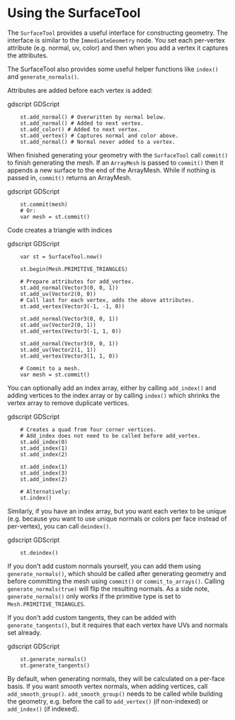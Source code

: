 
# Using the SurfaceTool

The `SurfaceTool` provides a useful interface for constructing geometry.
The interface is similar to the `ImmediateGeometry` node. You
set each per-vertex attribute (e.g. normal, uv, color) and then when you add a vertex it
captures the attributes.

The SurfaceTool also provides some useful helper functions like `index()` and `generate_normals()`.

Attributes are added before each vertex is added:

gdscript GDScript

```
    st.add_normal() # Overwritten by normal below.
    st.add_normal() # Added to next vertex.
    st.add_color() # Added to next vertex.
    st.add_vertex() # Captures normal and color above.
    st.add_normal() # Normal never added to a vertex.
```

When finished generating your geometry with the `SurfaceTool`
call `commit()` to finish generating the mesh. If an `ArrayMesh` is passed
to `commit()` then it appends a new surface to the end of the ArrayMesh. While if nothing is passed
in, `commit()` returns an ArrayMesh.

gdscript GDScript

```
    st.commit(mesh)
    # Or:
    var mesh = st.commit()
```

Code creates a triangle with indices

gdscript GDScript

```
    var st = SurfaceTool.new()

    st.begin(Mesh.PRIMITIVE_TRIANGLES)

    # Prepare attributes for add_vertex.
    st.add_normal(Vector3(0, 0, 1))
    st.add_uv(Vector2(0, 0))
    # Call last for each vertex, adds the above attributes.
    st.add_vertex(Vector3(-1, -1, 0))

    st.add_normal(Vector3(0, 0, 1))
    st.add_uv(Vector2(0, 1))
    st.add_vertex(Vector3(-1, 1, 0))

    st.add_normal(Vector3(0, 0, 1))
    st.add_uv(Vector2(1, 1))
    st.add_vertex(Vector3(1, 1, 0))

    # Commit to a mesh.
    var mesh = st.commit()
```

You can optionally add an index array, either by calling `add_index()` and adding
vertices to the index array or by calling `index()` which shrinks the vertex array
to remove duplicate vertices.

gdscript GDScript

```
    # Creates a quad from four corner vertices.
    # Add_index does not need to be called before add_vertex.
    st.add_index(0)
    st.add_index(1)
    st.add_index(2)

    st.add_index(1)
    st.add_index(3)
    st.add_index(2)

    # Alternatively:
    st.index()
```

Similarly, if you have an index array, but you want each vertex to be unique (e.g. because
you want to use unique normals or colors per face instead of per-vertex), you can call `deindex()`.

gdscript GDScript

```
    st.deindex()
```

If you don't add custom normals yourself, you can add them using `generate_normals()`, which should
be called after generating geometry and before committing the mesh using `commit()` or
`commit_to_arrays()`. Calling `generate_normals(true)` will flip the resulting normals. As a side
note, `generate_normals()` only works if the primitive type is set to `Mesh.PRIMITIVE_TRIANGLES`.

If you don't add custom tangents, they can be added with `generate_tangents()`, but it requires
that each vertex have UVs and normals set already.

gdscript GDScript

```
    st.generate_normals()
    st.generate_tangents()
```

By default, when generating normals, they will be calculated on a per-face basis. If you want
smooth vertex normals, when adding vertices, call `add_smooth_group()`. `add_smooth_group()`
needs to be called while building the geometry, e.g. before the call to `add_vertex()`
(if non-indexed) or `add_index()` (if indexed).
